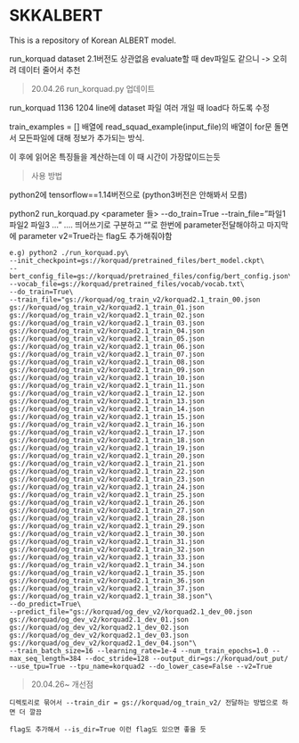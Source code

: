 # SKKALBERT

This is a repository of Korean ALBERT model.

run_korquad dataset 2.1버전도 상관없음 evaluate할 때 dev파일도 같으니 -> 오히려 데이터 줄어서 추천
	

>20.04.26
 run_korquad.py 업데이트

run_korquad 1136 1204 line에 dataset 파일 여러 개일 때 load다 하도록 수정

train_examples = [] 배열에 read_squad_example(input_file)의 배열이 for문 돌면서 모든파일에 대해 정보가 추가되는 방식.

이	후에 읽어온 특징들을 계산하는데 이 때 시간이 가장많이드는듯

>사용 방법 

python2에 tensorflow==1.14버전으로 (python3버전은 안해봐서 모름)

python2 run_korquad.py <parameter 들> --do_train=True --train_file=”파일1 파일2 파일3 …” …. 띄어쓰기로 구분하고 “”로 한번에 parameter전달해야하고 마지막에 parameter v2=True라는 flag도 추가해줘야함

	e.g) python2 ./run_korquad.py\
    --init_checkpoint=gs://korquad/pretrained_files/bert_model.ckpt\
    --bert_config_file=gs://korquad/pretrained_files/config/bert_config.json\
    --vocab_file=gs://korquad/pretrained_files/vocab/vocab.txt\
    --do_train=True\
    --train_file="gs://korquad/og_train_v2/korquad2.1_train_00.json gs://korquad/og_train_v2/korquad2.1_train_01.json gs://korquad/og_train_v2/korquad2.1_train_02.json gs://korquad/og_train_v2/korquad2.1_train_03.json gs://korquad/og_train_v2/korquad2.1_train_04.json gs://korquad/og_train_v2/korquad2.1_train_05.json gs://korquad/og_train_v2/korquad2.1_train_06.json gs://korquad/og_train_v2/korquad2.1_train_07.json gs://korquad/og_train_v2/korquad2.1_train_08.json gs://korquad/og_train_v2/korquad2.1_train_09.json gs://korquad/og_train_v2/korquad2.1_train_10.json gs://korquad/og_train_v2/korquad2.1_train_11.json gs://korquad/og_train_v2/korquad2.1_train_12.json gs://korquad/og_train_v2/korquad2.1_train_13.json gs://korquad/og_train_v2/korquad2.1_train_14.json gs://korquad/og_train_v2/korquad2.1_train_15.json gs://korquad/og_train_v2/korquad2.1_train_16.json gs://korquad/og_train_v2/korquad2.1_train_17.json gs://korquad/og_train_v2/korquad2.1_train_18.json gs://korquad/og_train_v2/korquad2.1_train_19.json gs://korquad/og_train_v2/korquad2.1_train_20.json gs://korquad/og_train_v2/korquad2.1_train_21.json gs://korquad/og_train_v2/korquad2.1_train_22.json gs://korquad/og_train_v2/korquad2.1_train_23.json gs://korquad/og_train_v2/korquad2.1_train_24.json gs://korquad/og_train_v2/korquad2.1_train_25.json gs://korquad/og_train_v2/korquad2.1_train_26.json gs://korquad/og_train_v2/korquad2.1_train_27.json gs://korquad/og_train_v2/korquad2.1_train_28.json gs://korquad/og_train_v2/korquad2.1_train_29.json gs://korquad/og_train_v2/korquad2.1_train_30.json gs://korquad/og_train_v2/korquad2.1_train_31.json gs://korquad/og_train_v2/korquad2.1_train_32.json gs://korquad/og_train_v2/korquad2.1_train_33.json gs://korquad/og_train_v2/korquad2.1_train_34.json gs://korquad/og_train_v2/korquad2.1_train_35.json gs://korquad/og_train_v2/korquad2.1_train_36.json gs://korquad/og_train_v2/korquad2.1_train_37.json gs://korquad/og_train_v2/korquad2.1_train_38.json"\
    --do_predict=True\
    --predict_file="gs://korquad/og_dev_v2/korquad2.1_dev_00.json gs://korquad/og_dev_v2/korquad2.1_dev_01.json gs://korquad/og_dev_v2/korquad2.1_dev_02.json gs://korquad/og_dev_v2/korquad2.1_dev_03.json gs://korquad/og_dev_v2/korquad2.1_dev_04.json"\
    --train_batch_size=16 --learning_rate=1e-4 --num_train_epochs=1.0 --max_seq_length=384 --doc_stride=128 --output_dir=gs://korquad/out_put/ --use_tpu=True --tpu_name=korquad2 --do_lower_case=False --v2=True

>20.04.26~ 개선점

    디렉토리로 묶어서 --train_dir = gs://korquad/og_train_v2/ 전달하는 방법으로 하면 더 깔끔
    
    flag도 추가해서 --is_dir=True 이런 flag도 있으면 좋을 듯